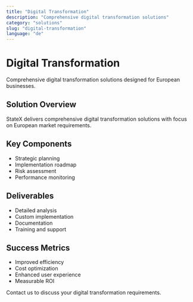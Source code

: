 ```yaml
---
title: "Digital Transformation"
description: "Comprehensive digital transformation solutions"
category: "solutions"
slug: "digital-transformation"
language: "de"
---
```


# Digital Transformation

Comprehensive digital transformation solutions designed for European businesses.

## Solution Overview

StateX delivers comprehensive digital transformation solutions with focus on European market requirements.

## Key Components

- Strategic planning
- Implementation roadmap
- Risk assessment
- Performance monitoring

## Deliverables

- Detailed analysis
- Custom implementation
- Documentation
- Training and support

## Success Metrics

- Improved efficiency
- Cost optimization
- Enhanced user experience
- Measurable ROI

Contact us to discuss your digital transformation requirements.